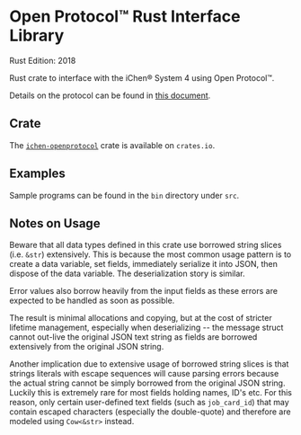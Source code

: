 Open Protocol™ Rust Interface Library
====================================

Rust Edition: 2018

Rust crate to interface with the iChen® System 4 using Open Protocol™.

Details on the protocol can be found in
[this document](https://github.com/chenhsong/OpenProtocol/blob/master/cs/doc/messages_reference.md).

Crate
-----

The [`ichen-openprotocol`](https://crates.io/crates/ichen-openprotocol)
crate is available on `crates.io`.

Examples
--------

Sample programs can be found in the `bin` directory under `src`.

Notes on Usage
--------------

Beware that all data types defined in this crate use borrowed string slices
(i.e. `&str`) extensively. This is because the most common usage pattern is to create
a data variable, set fields, immediately serialize it into JSON, then dispose of the
data variable.  The deserialization story is similar.

Error values also borrow heavily from the input fields as these errors are expected
to be handled as soon as possible.

The result is minimal allocations and copying, but at the cost of stricter lifetime
management, especially when deserializing -- the message struct cannot out-live
the original JSON text string as fields are borrowed extensively from the original
JSON string.

Another implication due to extensive usage of borrowed string slices is that strings
literals with escape sequences will cause parsing errors because the actual string
cannot be simply borrowed from the original JSON string.  Luckily this is extremely rare
for most fields holding names, ID's etc. For this reason, only certain user-defined
text fields (such as `job_card_id`) that may contain escaped characters (especially
the double-quote) and therefore are modeled using `Cow<&str>` instead.
